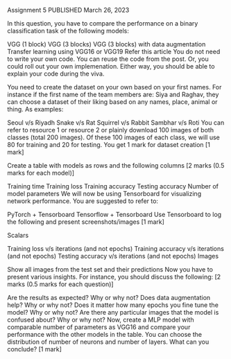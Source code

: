 Assignment 5
PUBLISHED
March 26, 2023

In this question, you have to compare the performance on a binary classification task of the following models:

VGG (1 block)
VGG (3 blocks)
VGG (3 blocks) with data augmentation
Transfer learning using VGG16 or VGG19
Refer this article You do not need to write your own code. You can reuse the code from the post. Or, you could roll out your own implemenation. Either way, you should be able to explain your code during the viva.

You need to create the dataset on your own based on your first names. For instance if the first name of the team members are: Siya and Raghav, they can choose a dataset of their liking based on any names, place, animal or thing. As examples:

Seoul v/s Riyadh
Snake v/s Rat
Squirrel v/s Rabbit
Sambhar v/s Roti
You can refer to resource 1 or resource 2 or plainly download 100 images of both classes (total 200 images). Of these 100 images of each class, we will use 80 for training and 20 for testing. You get 1 mark for dataset creation [1 mark]

Create a table with models as rows and the following columns [2 marks (0.5 marks for each model)]

Training time
Training loss
Training accuracy
Testing accuracy
Number of model parameters
We will now be using Tensorboard for visualizing network performance. You are suggested to refer to:

PyTorch + Tensorboard
Tensorflow + Tensorboard
Use Tensorboard to log the following and present screenshots/images [1 mark]

Scalars

Training loss v/s iterations (and not epochs)
Training accuracy v/s iterations (and not epochs)
Testing accuracy v/s iterations (and not epochs)
Images

Show all images from the test set and their predictions
Now you have to present various insights. For instance, you should discuss the following: [2 marks (0.5 marks for each question)]

Are the results as expected? Why or why not?
Does data augmentation help? Why or why not?
Does it matter how many epochs you fine tune the model? Why or why not?
Are there any particular images that the model is confused about? Why or why not?
Now, create a MLP model with comparable number of parameters as VGG16 and compare your performance with the other models in the table. You can choose the distribution of number of neurons and number of layers. What can you conclude? [1 mark]
